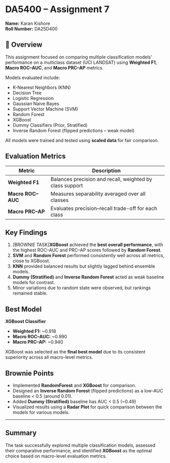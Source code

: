 # DA5400 – Assignment 7  
**Name:** Karan Kishore  
**Roll Number:** DA25D400

## 📘 Overview
This assignment focused on comparing multiple classification models' performance on a multiclass dataset  (UCI LANDSAT) using **Weighted F1**, **Macro ROC–AUC**, and **Macro PRC–AP** metrics.

Models evaluated include:
- K-Nearest Neighbors (KNN)  
- Decision Tree  
- Logistic Regression  
- Gaussian Naive Bayes  
- Support Vector Machine (SVM)  
- Random Forest  
- XGBoost  
- Dummy Classifiers (Prior, Stratified)  
- Inverse Random Forest (flipped predictions – weak model)

All models were trained and tested using **scaled data** for fair comparison.



## Evaluation Metrics
| Metric | Description |
|---------|-------------|
| **Weighted F1** | Balances precision and recall, weighted by class support |
| **Macro ROC–AUC** | Measures separability averaged over all classes |
| **Macro PRC–AP** | Evaluates precision–recall trade-off for each class |


## Key Findings
1. [BROWNIE TASK]**XGBoost** achieved the **best overall performance**, with the highest ROC–AUC and PRC–AP scores followed by **Random Forest**.  
2. **SVM** and **Random Forest** performed consistently well across all metrics, close to XGBoost.  
3. **KNN** provided balanced results but slightly lagged behind ensemble models.  
4. **Dummy (Stratified)** and **Inverse Random Forest** acted as weak baseline models for contrast.  
5. Minor variations due to random state were observed, but rankings remained stable.


## Best Model
**XGBoost Classifier**  
- **Weighted F1:** ~0.918  
- **Macro ROC–AUC:** ~0.990  
- **Macro PRC–AP:** ~0.940  

XGBoost was selected as the **final best model** due to its consistent superiority across all macro-level metrics.

## Brownie Points
- Implemented **RandomForest** and **XGBoost** for comparison.  
- Designed an **Inverse Random Forest** (flipped predictions) as a low-AUC baseline < 0.5 (around 0.01).  
- Added **Dummy (Stratified)** baseline has AUC < 0.5 (~0.49)  
- Visualized results using a **Radar Plot** for quick comparison between the models for various models.

---

## Summary
The task successfully explored multiple classification models, assessed their comparative performance, and identified **XGBoost** as the optimal choice based on macro-level evaluation metrics.

